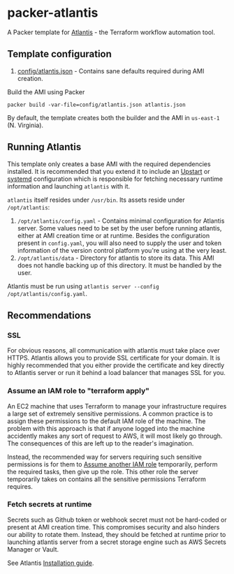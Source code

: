 # packer-atlantis
A Packer template for [Atlantis](https://www.runatlantis.io/) - the Terraform workflow automation tool.

## Template configuration
1. [config/atlantis.json](config/atlantis.json) - Contains sane defaults required during AMI creation.

Build the AMI using Packer

```
packer build -var-file=config/atlantis.json atlantis.json
```

By default, the template creates both the builder and the AMI in `us-east-1` (N. Virginia).

## Running Atlantis
This template only creates a base AMI with the required dependencies installed. It is recommended that you extend it to include an [Upstart](http://upstart.ubuntu.com/cookbook/) or [systemd](https://www.freedesktop.org/wiki/Software/systemd/) configuration which is responsible for fetching necessary runtime information and launching `atlantis` with it.

`atlantis` itself resides under `/usr/bin`. Its assets reside under `/opt/atlantis`:

1. `/opt/atlantis/config.yaml` - Contains minimal configuration for Atlantis server. Some values need to be set by the user before running atlantis, either at AMI creation time or at runtime. Besides the configuration present in `config.yaml`, you will also need to supply the user and token information of the version control platform you're using at the very least.
2. `/opt/atlantis/data` - Directory for atlantis to store its data. This AMI does not handle backing up of this directory. It must be handled by the user.

Atlantis must be run using `atlantis server --config /opt/atlantis/config.yaml`.

## Recommendations

### SSL
For obvious reasons, all communication with atlantis must take place over HTTPS. Atlantis allows you to provide SSL certificate for your domain. It is highly recommended that you either provide the certificate and key directly to Atlantis server or run it behind a load balancer that manages SSL for you.

### Assume an IAM role to "terraform apply"
An EC2 machine that uses Terraform to manage your infrastructure requires a large set of extremely sensitive permissions. A common practice is to assign these permissions to the default IAM role of the machine. The problem with this approach is that if anyone logged into the machine accidently makes any sort of request to AWS, it will most likely go through. The consequences of this are left up to the reader's imagination.

Instead, the recommended way for servers requiring such sensitive permissions is for them to [Assume another IAM role](https://docs.aws.amazon.com/STS/latest/APIReference/API_AssumeRole.html) temporarily, perform the required tasks, then give up the role. This other role the server temporarily takes on contains all the sensitive permissions Terraform requires.

### Fetch secrets at runtime
Secrets such as Github token or webhook secret must not be hard-coded or present at AMI creation time. This compromises security and also hinders our ability to rotate them. Instead, they should be fetched at runtime prior to launching atlantis server from a secret storage engine such as AWS Secrets Manager or Vault.

See Atlantis [Installation guide](https://www.runatlantis.io/docs/deployment.html).